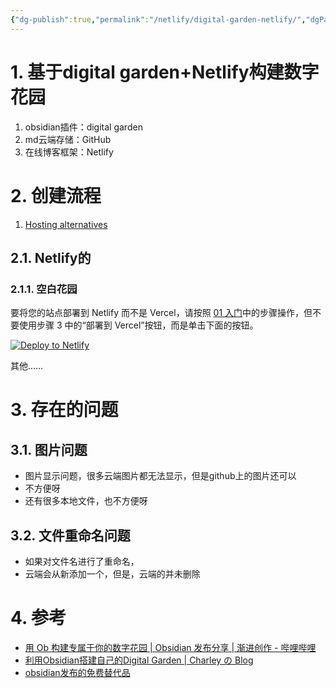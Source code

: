 ```yaml
---
{"dg-publish":true,"permalink":"/netlify/digital-garden-netlify/","dgPassFrontmatter":true,"noteIcon":""}
---
```


# 1. 基于digital garden+Netlify构建数字花园

1. obsidian插件：digital garden
2. md云端存储：GitHub
3. 在线博客框架：Netlify

# 2. 创建流程

1. [Hosting alternatives](https://dg-docs.ole.dev/advanced/hosting-alternatives/)

## 2.1. Netlify的

### 2.1.1. 空白花园

要将您的站点部署到 Netlify 而不是 Vercel，请按照 [01 入门](https://dg-docs.ole.dev/getting-started/01-getting-started/)中的步骤操作，但不要使用步骤 3 中的“部署到 Vercel”按钮，而是单击下面的按钮。

[![Deploy to Netlify](https://www.netlify.com/img/deploy/button.svg)](https://app.netlify.com/start/deploy?repository=https://github.com/oleeskild/digitalgarden)

其他……


# 3. 存在的问题
## 3.1. 图片问题
- 图片显示问题，很多云端图片都无法显示，但是github上的图片还可以
- 不方便呀
- 还有很多本地文件，也不方便呀
## 3.2. 文件重命名问题
- 如果对文件名进行了重命名，
- 云端会从新添加一个，但是，云端的并未删除

# 4. 参考
- [用 Ob 构建专属于你的数字花园 | Obsidian 发布分享 | 渐进创作 - 哔哩哔哩](https://www.bilibili.com/read/cv25809857/)
- [利用Obsidian搭建自己的Digital Garden | Charley の Blog](https://blog.rahc.top/article/tech-share-mydigitalgarden)
- [obsidian发布的免费替代品](https://zhuanlan.zhihu.com/p/634583092?utm_psn=1699499464077840384)
